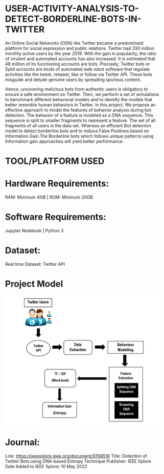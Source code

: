 # USER-ACTIVITY-ANALYSIS-TO-DETECT-BORDERLINE-BOTS-IN-TWITTER

   An Online Social Networks (OSN) like Twitter became a predominant platform for social expression and public relations. Twitter had 330 million monthly active users by the year 2019. With the gain in popularity, the ratio of virulent and automated accounts has also increased. It is estimated that 48 million of its functioning accounts are bots. Precisely, Twitter bots or Sybil accounts are kinds of automated web robot software that regulate activities like the tweet, retweet, like or follow via Twitter API. These bots misguide and delude genuine users by spreading spurious content. 
   
   Hence, uncovering malicious bots from authentic users is obligatory to ensure a safe environment  on Twitter. Then, we perform a set of simulations to benchmark different behavioral models and to identify the models that better resemble human behaviors in Twitter. In this project, We propose an effective approach to model the features of behavior analysis during bot detection. The behavior of a feature is modeled as a DNA sequence. This sequence is split to smaller fragments to represent a feature. The set of all fragments of all users is the data set. Whereas an efficient Bot detection model to detect borderline bots and to reduce False Positives based on Information Gain.The Borderline bots which follows unique patterns using Information gain approaches will yield better performance.

  
  
# TOOL/PLATFORM USED
# Hardware Requirements:
  RAM: Minimum 4GB | 
  ROM: Minimum 20GB
# Software Requirements:
  Jupyter Notebook | 
  Python 3
# Dataset:
  Real time Dataset: Twitter API
  
# Project Model

  ![alt text](https://github.com/PrawinDS/USER-ACTIVITY-ANALYSIS-TO-DETECT-BORDERLINE-BOTS-IN-TWITTER/blob/main/Project/project%20model.jpg)
  
  
# Journal:
  Link: https://ieeexplore.ieee.org/document/9768516
  Title: Detection of Twitter Bots using DNA-based Entropy Technique
  Publisher: IEEE Xplore
  Date Added to IEEE Xplore: 10 May 2022
